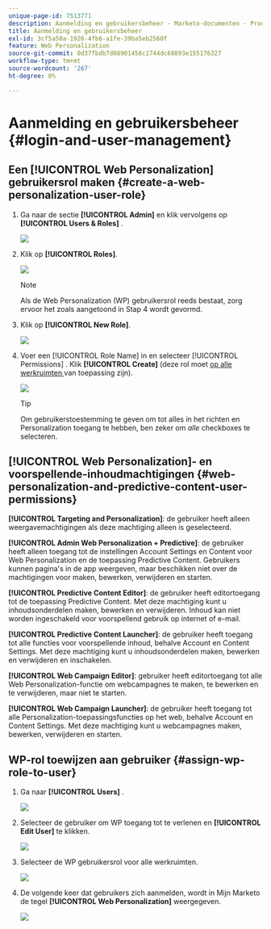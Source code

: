 ```yaml
---
unique-page-id: 7513771
description: Aanmelding en gebruikersbeheer - Marketo-documenten - Productdocumentatie
title: Aanmelding en gebruikersbeheer
exl-id: 3cf5a50a-1926-4fb6-a1fe-39ba5eb2560f
feature: Web Personalization
source-git-commit: 0d37fbdb7d08901458c1744dc68893e155176327
workflow-type: tm+mt
source-wordcount: '267'
ht-degree: 0%

---
```


# Aanmelding en gebruikersbeheer {#login-and-user-management}

## Een [!UICONTROL Web Personalization] gebruikersrol maken {#create-a-web-personalization-user-role}

1. Ga naar de sectie **[!UICONTROL Admin]** en klik vervolgens op **[!UICONTROL Users & Roles]** .

   ![](assets/image2015-4-28-19-3a50-3a49.png)

1. Klik op **[!UICONTROL Roles]**.

   ![](assets/image2015-4-28-19-3a57-3a58.png)

   >[!NOTE]
   >
   >Als de Web Personalization (WP) gebruikersrol reeds bestaat, zorg ervoor het zoals aangetoond in Stap 4 wordt gevormd.

1. Klik op **[!UICONTROL New Role]**.

   ![](assets/three-1.png)

1. Voer een [!UICONTROL Role Name] in en selecteer [!UICONTROL Permissions] . Klik **[!UICONTROL Create]** (deze rol moet [ op alle werkruimten ](/help/marketo/product-docs/administration/users-and-roles/managing-marketo-users.md) van toepassing zijn).

   ![](assets/four.png)

   >[!TIP]
   >
   >Om gebruikerstoestemming te geven om tot alles in het richten en Personalization toegang te hebben, ben zeker om _alle_ checkboxes te selecteren.

## [!UICONTROL Web Personalization]- en voorspellende-inhoudmachtigingen {#web-personalization-and-predictive-content-user-permissions}

**[!UICONTROL Targeting and Personalization]**: de gebruiker heeft alleen weergavemachtigingen als deze machtiging alleen is geselecteerd.

**[!UICONTROL Admin Web Personalization + Predictive]**: de gebruiker heeft alleen toegang tot de instellingen Account Settings en Content voor Web Personalization en de toepassing Predictive Content. Gebruikers kunnen pagina&#39;s in de app weergeven, maar beschikken niet over de machtigingen voor maken, bewerken, verwijderen en starten.

**[!UICONTROL Predictive Content Editor]**: de gebruiker heeft editortoegang tot de toepassing Predictive Content. Met deze machtiging kunt u inhoudsonderdelen maken, bewerken en verwijderen. Inhoud kan niet worden ingeschakeld voor voorspellend gebruik op internet of e-mail.

**[!UICONTROL Predictive Content Launcher]**: de gebruiker heeft toegang tot alle functies voor voorspellende inhoud, behalve Account en Content Settings. Met deze machtiging kunt u inhoudsonderdelen maken, bewerken en verwijderen en inschakelen.

**[!UICONTROL Web Campaign Editor]**: gebruiker heeft editortoegang tot alle Web Personalization-functie om webcampagnes te maken, te bewerken en te verwijderen, maar niet te starten.

**[!UICONTROL Web Campaign Launcher]**: de gebruiker heeft toegang tot alle Personalization-toepassingsfuncties op het web, behalve Account en Content Settings. Met deze machtiging kunt u webcampagnes maken, bewerken, verwijderen en starten.

## WP-rol toewijzen aan gebruiker {#assign-wp-role-to-user}

1. Ga naar **[!UICONTROL Users]** .

   ![](assets/image2015-4-29-11-3a31-3a3.png)

1. Selecteer de gebruiker om WP toegang tot te verlenen en **[!UICONTROL Edit User]** te klikken.

   ![](assets/image2015-4-29-11-3a38-3a46.png)

1. Selecteer de WP gebruikersrol voor alle werkruimten.

   ![](assets/seven.png)

1. De volgende keer dat gebruikers zich aanmelden, wordt in Mijn Marketo de tegel **[!UICONTROL Web Personalization]** weergegeven.

   ![](assets/eight.png)
